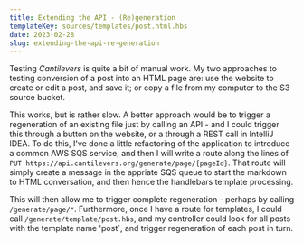 ```yaml
---
title: Extending the API - (Re)generation
templateKey: sources/templates/post.html.hbs
date: 2023-02-28
slug: extending-the-api-re-generation
---
```

Testing _Cantilevers_ is quite a bit of manual work. My two approaches to testing conversion of a post into an HTML page are: use the website to create or edit a post, and save it; or copy a file from my computer to the S3 source bucket.

This works, but is rather slow. A better approach would be to trigger a regeneration of an existing file just by calling an API - and I could trigger this through a button on the website, or a through a REST call in IntelliJ IDEA. To do this, I've done a little refactoring of the application to introduce a common AWS SQS service, and then I will write a route along the lines of `PUT https://api.cantilevers.org/generate/page/{pageId}`. That route will simply create a message in the appriate SQS queue to start the markdown to HTML conversation, and then hence the handlebars template processing.

This will then allow me to trigger complete regeneration - perhaps by calling `/generate/page/*`. Furthermore, once I have a route for templates, I could call `/generate/template/post.hbs`, and my controller could look for all posts with the template name 'post`, and trigger regeneration of each post in turn.
